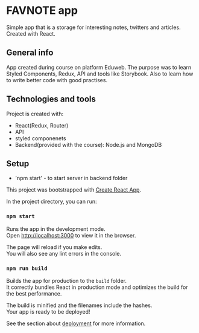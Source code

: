 # FAVNOTE app 
Simple app that is a storage for interesting notes, twitters and articles. 
Created with React.

## General info

App created during course on platform Eduweb. The purpose was to learn Styled Components, Redux, API 
and tools like Storybook. Also to learn how to write better code with good practises.

## Technologies and tools

Project is created with:
* React(Redux, Router)
* API
* styled componenets
* Backend(provided with the course): Node.js and MongoDB

## Setup

* 'npm start' - to start server in backend folder

This project was bootstrapped with [Create React App](https://github.com/facebook/create-react-app).

In the project directory, you can run:

### `npm start`

Runs the app in the development mode.<br />
Open [http://localhost:3000](http://localhost:3000) to view it in the browser.

The page will reload if you make edits.<br />
You will also see any lint errors in the console.

### `npm run build`

Builds the app for production to the `build` folder.<br />
It correctly bundles React in production mode and optimizes the build for the best performance.

The build is minified and the filenames include the hashes.<br />
Your app is ready to be deployed!

See the section about [deployment](https://facebook.github.io/create-react-app/docs/deployment) for more information.







